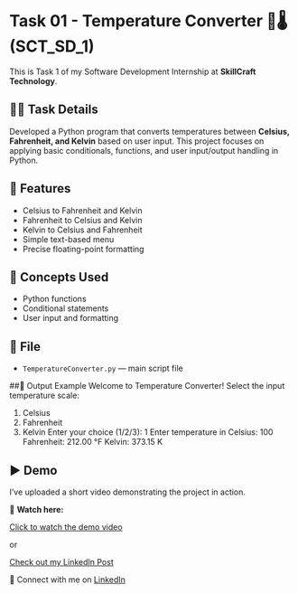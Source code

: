 # Task 01 - Temperature Converter 🔁🌡️ (SCT_SD_1)

This is Task 1 of my Software Development Internship at **SkillCraft Technology**.

## 👩‍💻 Task Details
Developed a Python program that converts temperatures between **Celsius, Fahrenheit, and Kelvin** based on user input. This project focuses on applying basic conditionals, functions, and user input/output handling in Python.

## 🚀 Features
- Celsius to Fahrenheit and Kelvin
- Fahrenheit to Celsius and Kelvin
- Kelvin to Celsius and Fahrenheit
- Simple text-based menu
- Precise floating-point formatting

## 🧠 Concepts Used
- Python functions
- Conditional statements
- User input and formatting

## 📁 File
- `TemperatureConverter.py` — main script file

##📌 Output Example
Welcome to Temperature Converter!
Select the input temperature scale:
1. Celsius
2. Fahrenheit
3. Kelvin
Enter your choice (1/2/3): 1
Enter temperature in Celsius: 100
Fahrenheit: 212.00 °F
Kelvin: 373.15 K

  
## ▶️ Demo

I’ve uploaded a short video demonstrating the project in action.

🎥 **Watch here:**

[Click to watch the demo video](demo.mp4) <!-- if uploaded to GitHub -->

or

[Check out my LinkedIn Post](https://www.linkedin.com/in/shahana-m-a-a2113031a) <!-- replace with your actual LinkedIn post link -->



🔗 Connect with me on [LinkedIn](http://linkedin.com/in/shahana-m-a-a2113031a)

